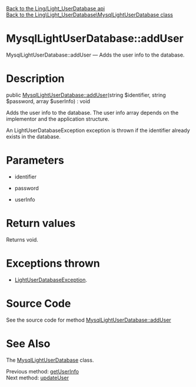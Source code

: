 [Back to the Ling/Light_UserDatabase api](https://github.com/lingtalfi/Light_UserDatabase/blob/master/doc/api/Ling/Light_UserDatabase.md)<br>
[Back to the Ling\Light_UserDatabase\MysqlLightUserDatabase class](https://github.com/lingtalfi/Light_UserDatabase/blob/master/doc/api/Ling/Light_UserDatabase/MysqlLightUserDatabase.md)


MysqlLightUserDatabase::addUser
================



MysqlLightUserDatabase::addUser — Adds the user info to the database.




Description
================


public [MysqlLightUserDatabase::addUser](https://github.com/lingtalfi/Light_UserDatabase/blob/master/doc/api/Ling/Light_UserDatabase/MysqlLightUserDatabase/addUser.md)(string $identifier, string $password, array $userInfo) : void




Adds the user info to the database.
The user info array depends on the implementor and the application structure.

An LightUserDatabaseException exception is thrown if the identifier already exists in the database.




Parameters
================


- identifier

    

- password

    

- userInfo

    


Return values
================

Returns void.


Exceptions thrown
================

- [LightUserDatabaseException](https://github.com/lingtalfi/Light_UserDatabase/blob/master/doc/api/Ling/Light_UserDatabase/Exception/LightUserDatabaseException.md).&nbsp;







Source Code
===========
See the source code for method [MysqlLightUserDatabase::addUser](https://github.com/lingtalfi/Light_UserDatabase/blob/master/MysqlLightUserDatabase.php#L103-L125)


See Also
================

The [MysqlLightUserDatabase](https://github.com/lingtalfi/Light_UserDatabase/blob/master/doc/api/Ling/Light_UserDatabase/MysqlLightUserDatabase.md) class.

Previous method: [getUserInfo](https://github.com/lingtalfi/Light_UserDatabase/blob/master/doc/api/Ling/Light_UserDatabase/MysqlLightUserDatabase/getUserInfo.md)<br>Next method: [updateUser](https://github.com/lingtalfi/Light_UserDatabase/blob/master/doc/api/Ling/Light_UserDatabase/MysqlLightUserDatabase/updateUser.md)<br>

